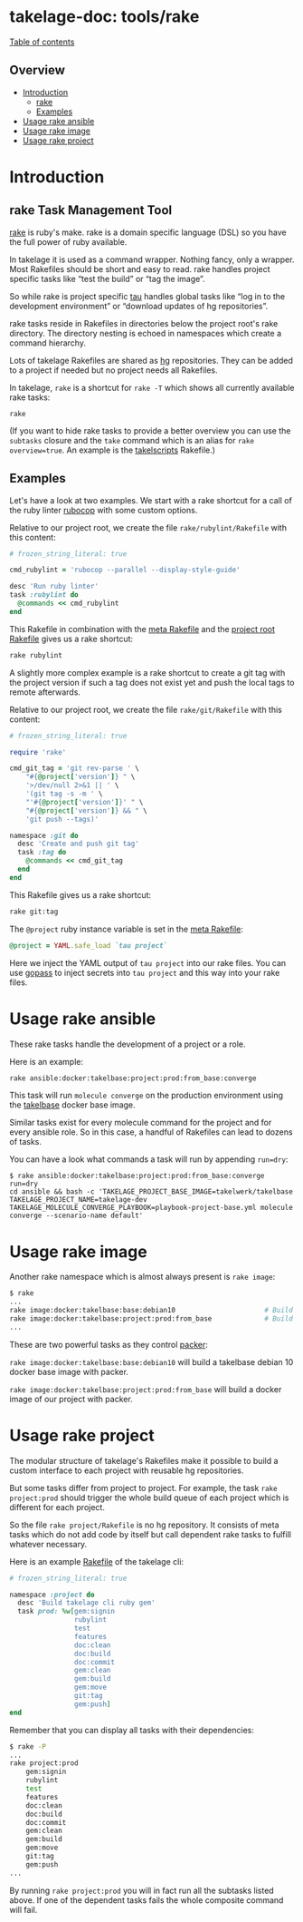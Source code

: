 # takelage-doc: tools/rake

[Table of contents](../../README.md)

## Overview 

- [Introduction](#introduction)
  - [rake](#rake)
  - [Examples](#example)
- [Usage rake ansible](#ansible)
- [Usage rake image](#image)
- [Usage rake project](#project)

<a name="introduction"/>

# Introduction

<a name="rake"/>

## rake Task Management Tool

[rake](https://github.com/ruby/rake) is ruby's make.
rake is a domain specific language (DSL)
so you have the full power of ruby available.

In takelage it is used as a command wrapper.
Nothing fancy, only a wrapper.
Most Rakefiles should be short and easy to read.
rake handles project specific tasks like
“test the build” or “tag the image”.

So while rake is project specific
[tau](https://github.com/takelwerk/takelage-cli) 
handles global tasks like 
“log in to the development environment”
or “download updates of hg repositories”.

rake tasks reside in Rakefiles in directories
below the project root's rake directory.
The directory nesting is echoed in namespaces
which create a command hierarchy.

Lots of takelage Rakefiles are shared as 
[hg](../tau/tau_hg.md)
repositories. They can be added to a project
if needed but no project needs all Rakefiles.

In takelage, `rake` is a shortcut for `rake -T` which
shows all currently available rake tasks:

```
rake
```

(If you want to hide rake tasks to provide a better overview
you can use the `subtasks` closure and the `take` command 
which is an alias for `rake overview=true`.
An example is the 
[takelscripts](https://github.com/takelwerk/takelage-dev/blob/main/rake/takelscripts/Rakefile)
Rakefile.)

<a name="example"/>

## Examples

Let's have a look at two examples.
We start with a rake shortcut for a call of
the ruby linter
[rubocop](https://github.com/rubocop-hq/rubocop)
with some custom options. 

Relative to our project root, we create the file 
`rake/rubylint/Rakefile` with this content:

```ruby
# frozen_string_literal: true

cmd_rubylint = 'rubocop --parallel --display-style-guide'

desc 'Run ruby linter'
task :rubylint do
  @commands << cmd_rubylint
end
```

This Rakefile in combination with the 
[meta Rakefile](https://github.com/takelwerk/takelage-dev/blob/master/rake/meta/Rakefile)
and the 
[project root Rakefile](https://github.com/takelwerk/takelage-dev/blob/master/Rakefile)
gives us a rake shortcut:

```bash
rake rubylint
```

A slightly more complex example is a 
rake shortcut to create a git tag
with the project version 
if such a tag does not exist yet 
and push the local tags to remote afterwards.

Relative to our project root, we create the file 
`rake/git/Rakefile` with this content:

```ruby
# frozen_string_literal: true

require 'rake'

cmd_git_tag = 'git rev-parse ' \
    "#{@project['version']} " \
    '>/dev/null 2>&1 || ' \
    '(git tag -s -m ' \
    "'#{@project['version']}' " \
    "#{@project['version']} && " \
    'git push --tags)'

namespace :git do
  desc 'Create and push git tag'
  task :tag do
    @commands << cmd_git_tag
  end
end
```

This Rakefile gives us a rake shortcut:

```bash
rake git:tag
```

The `@project` ruby instance variable is set in the 
[meta Rakefile](https://github.com/takelwerk/takelage-dev/blob/master/rake/meta/Rakefile):

```ruby
@project = YAML.safe_load `tau project` 
```

Here we inject the YAML output of `tau project` into
our rake files. You can use 
[gopass](../tools/gopass.md#mallet)
to inject secrets into `tau project` and 
this way into your rake files.

<a name="ansible"/>

# Usage rake ansible

These rake tasks handle the development of a project or a role. 

Here is an example:

```bash
rake ansible:docker:takelbase:project:prod:from_base:converge
```

This task will run `molecule converge` on the
production environment using the 
[takelbase](https://hub.docker.com/r/takelwerk/takelbase)
docker base image.

Similar tasks exist for every molecule command for the project
and for every ansible role.
So in this case, a handful of Rakefiles can lead to dozens of tasks.

You can have a look what commands a task will run by appending `run=dry`:

```
$ rake ansible:docker:takelbase:project:prod:from_base:converge run=dry
cd ansible && bash -c 'TAKELAGE_PROJECT_BASE_IMAGE=takelwerk/takelbase TAKELAGE_PROJECT_NAME=takelage-dev TAKELAGE_MOLECULE_CONVERGE_PLAYBOOK=playbook-project-base.yml molecule converge --scenario-name default'
```

<a name="image"/>

# Usage rake image

Another rake namespace which is almost always present is `rake image`:

```bash
$ rake
...
rake image:docker:takelbase:base:debian10                      # Build takelbase base image with packer
rake image:docker:takelbase:project:prod:from_base             # Build takelbase project image with packer
...
```

These are two powerful tasks as they control 
[packer](../tools/packer.md):

`rake image:docker:takelbase:base:debian10`
will build a takelbase debian 10 docker base image with packer.

`rake image:docker:takelbase:project:prod:from_base`
will build a docker image of our project with packer.

<a name="project"/>

# Usage rake project

The modular structure of takelage's Rakefiles make it possible
to build a custom interface to each project with reusable
hg repositories. 

But some tasks differ from project to project.
For example, the task `rake project:prod` should trigger the
whole build queue of each project 
which is different for each project.

So the file `rake project/Rakefile` is no hg repository.
It consists of meta tasks which do not add code by itself
but call dependent rake tasks to fulfill whatever necessary.

Here is an example
[Rakefile](https://github.com/takelwerk/takelage-cli/blob/master/rake/project/Rakefile)
of the takelage cli:

```ruby
# frozen_string_literal: true

namespace :project do
  desc 'Build takelage cli ruby gem'
  task prod: %w[gem:signin
                rubylint
                test
                features
                doc:clean
                doc:build
                doc:commit
                gem:clean
                gem:build
                gem:move
                git:tag
                gem:push]
end
```

Remember that you can display all tasks with their dependencies:

```bash
$ rake -P
...
rake project:prod
    gem:signin
    rubylint
    test
    features
    doc:clean
    doc:build
    doc:commit
    gem:clean
    gem:build
    gem:move
    git:tag
    gem:push
...
```

By running `rake project:prod` you will in fact run all
the subtasks listed above. 
If one of the dependent tasks fails
the whole composite command will fail.
